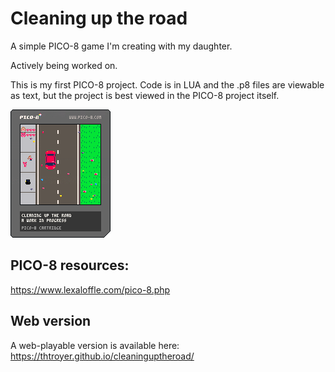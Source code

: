 # Cleaning up the road
A simple PICO-8 game I'm creating with my daughter.

Actively being worked on.

This is my first PICO-8 project.  Code is in LUA and the .p8 files are viewable as text, but the project is best viewed in the PICO-8 project itself.

![Pico8 cart](docs/cleaninguptheroad.p8.png)

## PICO-8 resources:
https://www.lexaloffle.com/pico-8.php

## Web version
A web-playable version is available here:  https://thtroyer.github.io/cleaninguptheroad/
